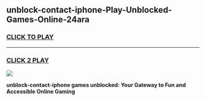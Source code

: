 
## unblock-contact-iphone-Play-Unblocked-Games-Online-24ara
<h3>
<a href="https://premium76.site?title=unblock-contact-iphone&ref=25A">CLICK TO PLAY</a></h3>
<hr>

<h3>
<a href="https://premium76.site?title=unblock-contact-iphone&ref=25A">CLICK 2 PLAY</a>
  
</h3>

<a href="https://premium76.site?title=unblock-contact-iphone&ref=25A"><img src="https://clearcache.store/games.png"></a>


**unblock-contact-iphone games unblocked: Your Gateway to Fun and Accessible Online Gaming**
